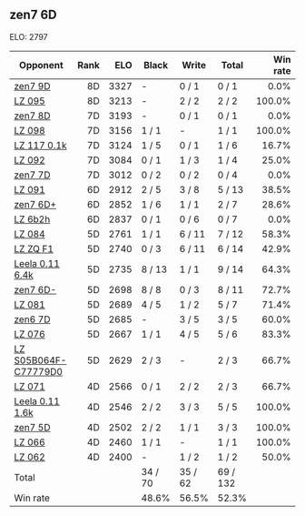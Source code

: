 ## zen7 6D ##

ELO: 2797

Opponent | Rank | ELO | Black | Write | Total | Win rate
---------|-----:|----:|-------|-------|-------|-------:
[zen7 9D](zen7%209D.md) | 8D | 3327 | - | 0 / 1 | 0 / 1 | 0.0%
[LZ 095](LZ%20095.md) | 8D | 3213 | - | 2 / 2 | 2 / 2 | 100.0%
[zen7 8D](zen7%208D.md) | 7D | 3193 | - | 0 / 1 | 0 / 1 | 0.0%
[LZ 098](LZ%20098.md) | 7D | 3156 | 1 / 1 | - | 1 / 1 | 100.0%
[LZ 117 0.1k](LZ%20117%200.1k.md) | 7D | 3124 | 1 / 5 | 0 / 1 | 1 / 6 | 16.7%
[LZ 092](LZ%20092.md) | 7D | 3084 | 0 / 1 | 1 / 3 | 1 / 4 | 25.0%
[zen7 7D](zen7%207D.md) | 7D | 3012 | 0 / 2 | 0 / 2 | 0 / 4 | 0.0%
[LZ 091](LZ%20091.md) | 6D | 2912 | 2 / 5 | 3 / 8 | 5 / 13 | 38.5%
[zen7 6D+](zen7%206D+.md) | 6D | 2852 | 1 / 6 | 1 / 1 | 2 / 7 | 28.6%
[LZ 6b2h](LZ%206b2h.md) | 6D | 2837 | 0 / 1 | 0 / 6 | 0 / 7 | 0.0%
[LZ 084](LZ%20084.md) | 5D | 2761 | 1 / 1 | 6 / 11 | 7 / 12 | 58.3%
[LZ ZQ F1](LZ%20ZQ%20F1.md) | 5D | 2740 | 0 / 3 | 6 / 11 | 6 / 14 | 42.9%
[Leela 0.11 6.4k](Leela%200.11%206.4k.md) | 5D | 2735 | 8 / 13 | 1 / 1 | 9 / 14 | 64.3%
[zen7 6D-](zen7%206D-.md) | 5D | 2698 | 8 / 8 | 0 / 3 | 8 / 11 | 72.7%
[LZ 081](LZ%20081.md) | 5D | 2689 | 4 / 5 | 1 / 2 | 5 / 7 | 71.4%
[zen6 7D](zen6%207D.md) | 5D | 2685 | - | 3 / 5 | 3 / 5 | 60.0%
[LZ 076](LZ%20076.md) | 5D | 2667 | 1 / 1 | 4 / 5 | 5 / 6 | 83.3%
[LZ S05B064F-C77779D0](LZ%20S05B064F-C77779D0.md) | 5D | 2629 | 2 / 3 | - | 2 / 3 | 66.7%
[LZ 071](LZ%20071.md) | 4D | 2566 | 0 / 1 | 2 / 2 | 2 / 3 | 66.7%
[Leela 0.11 1.6k](Leela%200.11%201.6k.md) | 4D | 2546 | 2 / 2 | 3 / 3 | 5 / 5 | 100.0%
[zen7 5D](zen7%205D.md) | 4D | 2502 | 2 / 2 | 1 / 1 | 3 / 3 | 100.0%
[LZ 066](LZ%20066.md) | 4D | 2460 | 1 / 1 | - | 1 / 1 | 100.0%
[LZ 062](LZ%20062.md) | 4D | 2400 | - | 1 / 2 | 1 / 2 | 50.0%
Total | | | 34 / 70 | 35 / 62 | 69 / 132 | 
Win rate| | | 48.6% | 56.5% | 52.3% | 
